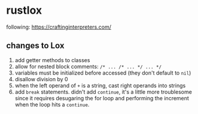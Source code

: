 # rustlox

following: https://craftinginterpreters.com/

## changes to Lox
1. add getter methods to classes
1. allow for nested block comments: `/* ... /* ... */ ... */`
1. variables must be initialized before accessed (they don't default to `nil`)
1. disallow division by 0
1. when the left operand of `+` is a string, cast right operands into strings
1. add `break` statements. didn't add `continue`, it's a little more troublesome since it requires desugaring the for loop and performing the increment when the loop hits a `continue`.
